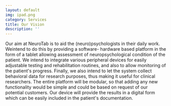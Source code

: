 ```yaml
---
layout: default
img: ipad.png
category: Services
title: Our Vision
description: ''
---
```


Our aim at NeuroTab is to aid the (neuro)psychologists in their daily work. Weintend to do this by providing a software- hardware based platform in the form of a tablet allowing assessment of neuropsychological condition of the patient. We intend to integrate various peripheral devices for easily adjustable testing and rehabilitation routines, and also to allow monitoring of the patient's progress. Finally, we also intend to let the system collect behavioral data for research purposes, thus making it useful for clinical researchers. The entire platform will be modular, so that adding any new functionality would be simple and could be based on request of our potential customers. Our device will provide the results in a digital form which can be easily included in the patient's documentation.
